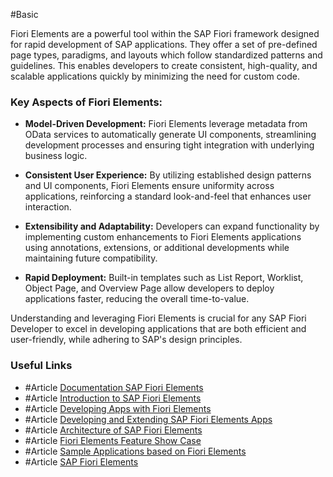 #Basic

Fiori Elements are a powerful tool within the SAP Fiori framework designed for rapid development of SAP applications. They offer a set of pre-defined page types, paradigms, and layouts which follow standardized patterns and guidelines. This enables developers to create consistent, high-quality, and scalable applications quickly by minimizing the need for custom code.

### Key Aspects of Fiori Elements:
- **Model-Driven Development:** Fiori Elements leverage metadata from OData services to automatically generate UI components, streamlining development processes and ensuring tight integration with underlying business logic.
    
- **Consistent User Experience:** By utilizing established design patterns and UI components, Fiori Elements ensure uniformity across applications, reinforcing a standard look-and-feel that enhances user interaction.
    
- **Extensibility and Adaptability:** Developers can expand functionality by implementing custom enhancements to Fiori Elements applications using annotations, extensions, or additional developments while maintaining future compatibility.
    
- **Rapid Deployment:** Built-in templates such as List Report, Worklist, Object Page, and Overview Page allow developers to deploy applications faster, reducing the overall time-to-value.
    

Understanding and leveraging Fiori Elements is crucial for any SAP Fiori Developer to excel in developing applications that are both efficient and user-friendly, while adhering to SAP's design principles.
### Useful Links
- #Article [Documentation SAP Fiori Elements](https://www.sap.com/design-system/fiori-design-web/discover/frameworks/sap-fiori-elements/smart-templates?external)
- #Article [Introduction to SAP Fiori Elements](https://www.sap.com/design-system/fiori-design-web/v1-84/discover/frameworks/sap-fiori-elements/smart-templates?external)
-  #Article [Developing Apps with Fiori Elements](https://help.sap.com/docs/ABAP_PLATFORM_NEW/468a97775123488ab3345a0c48cadd8f/03265b0408e2432c9571d6b3feb6b1fd.html?locale=en-US)
- #Article [Developing and Extending SAP Fiori Elements Apps](https://learning.sap.com/courses/developing-and-extending-sap-fiori-elements-apps)
- #Article [Architecture of SAP Fiori Elements](https://learning.sap.com/learning-journeys/develop-sapui5-applications/explaining-the-architecture-of-fiori-elements_e89bd7ac-24e6-4b46-a84e-8011c612a37e)
- #Article [Fiori Elements Feature Show Case](https://github.com/SAP-samples/fiori-elements-feature-showcasehttps://github.com/SAP-samples/fiori-elements-feature-showcase)
- #Article [Sample Applications based on Fiori Elements](https://sapui5.hana.ondemand.com/test-resources/sap/suite/ui/generic/template/demokit/index.html)
- #Article [SAP Fiori Elements](https://pages.community.sap.com/topics/fiori-elements)